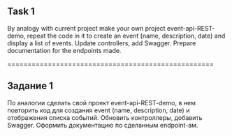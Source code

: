 ## Task 1
By analogy with current project make your own project event-api-REST-demo,
repeat the code in it to create an event (name, description, date) and display a list of events.
Update controllers, add Swagger.
Prepare documentation for the endpoints made.



===================================================

## Задание 1
По аналогии сделать свой проект event-api-REST-demo,
в нем повторить код для создания event (name, description, date) и отображения списка событий.
Обновить контроллеры, добавить Swagger.
Оформить документацию по сделанным endpoint-ам.



